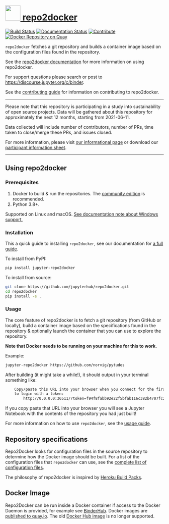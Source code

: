 # <a href="https://github.com/jupyterhub/repo2docker"><img src="https://raw.githubusercontent.com/jupyterhub/repo2docker/8731ecf0967cc5fde028c456f2b92be651ebbc18/docs/source/_static/images/repo2docker.png" height="48px" /> repo2docker</a>

[![Build Status](https://github.com/jupyterhub/repo2docker/workflows/Test/badge.svg)](https://github.com/jupyterhub/repo2docker/actions)
[![Documentation Status](https://readthedocs.org/projects/repo2docker/badge/?version=latest)](http://repo2docker.readthedocs.io/en/latest/?badge=latest)
[![Contribute](https://img.shields.io/badge/I_want_to_contribute!-grey?logo=jupyter)](https://repo2docker.readthedocs.io/en/latest/contributing/contributing.html)
[![Docker Repository on Quay](https://img.shields.io/badge/quay.io-container-green "Docker Repository on Quay")](https://quay.io/repository/jupyterhub/repo2docker?tab=tags)

`repo2docker` fetches a git repository and builds a container image based on
the configuration files found in the repository.

See the [repo2docker documentation](http://repo2docker.readthedocs.io)
for more information on using repo2docker.

For support questions please search or post to https://discourse.jupyter.org/c/binder.

See the [contributing guide](CONTRIBUTING.md) for information on contributing to
repo2docker.

---

Please note that this repository is participating in a study into sustainability
of open source projects. Data will be gathered about this repository for
approximately the next 12 months, starting from 2021-06-11.

Data collected will include number of contributors, number of PRs, time taken to
close/merge these PRs, and issues closed.

For more information, please visit
[our informational page](https://sustainable-open-science-and-software.github.io/) or download our [participant information sheet](https://sustainable-open-science-and-software.github.io/assets/PIS_sustainable_software.pdf).

---

## Using repo2docker

### Prerequisites

1. Docker to build & run the repositories. The [community edition](https://store.docker.com/search?type=edition&offering=community)
   is recommended.
2. Python 3.8+.

Supported on Linux and macOS. [See documentation note about Windows support.](http://repo2docker.readthedocs.io/en/latest/install.html#note-about-windows-support)

### Installation

This a quick guide to installing `repo2docker`, see our documentation for [a full guide](https://repo2docker.readthedocs.io/en/latest/install.html).

To install from PyPI:

```bash
pip install jupyter-repo2docker
```

To install from source:

```bash
git clone https://github.com/jupyterhub/repo2docker.git
cd repo2docker
pip install -e .
```

### Usage

The core feature of repo2docker is to fetch a git repository (from GitHub or locally),
build a container image based on the specifications found in the repository &
optionally launch the container that you can use to explore the repository.

**Note that Docker needs to be running on your machine for this to work.**

Example:

```bash
jupyter-repo2docker https://github.com/norvig/pytudes
```

After building (it might take a while!), it should output in your terminal
something like:

```bash
    Copy/paste this URL into your browser when you connect for the first time,
    to login with a token:
        http://0.0.0.0:36511/?token=f94f8fabb92e22f5bfab116c382b4707fc2cade56ad1ace0
```

If you copy paste that URL into your browser you will see a Jupyter Notebook
with the contents of the repository you had just built!

For more information on how to use `repo2docker`, see the
[usage guide](http://repo2docker.readthedocs.io/en/latest/usage.html).

## Repository specifications

Repo2Docker looks for configuration files in the source repository to
determine how the Docker image should be built. For a list of the configuration
files that `repo2docker` can use, see the
[complete list of configuration files](https://repo2docker.readthedocs.io/en/latest/config_files.html).

The philosophy of repo2docker is inspired by
[Heroku Build Packs](https://devcenter.heroku.com/articles/buildpacks).

## Docker Image

Repo2Docker can be run inside a Docker container if access to the Docker Daemon is provided, for example see [BinderHub](https://github.com/jupyterhub/binderhub). Docker images are [published to quay.io](https://quay.io/repository/jupyterhub/repo2docker?tab=tags). The old [Docker Hub image](https://hub.docker.com/r/jupyter/repo2docker) is no longer supported.
